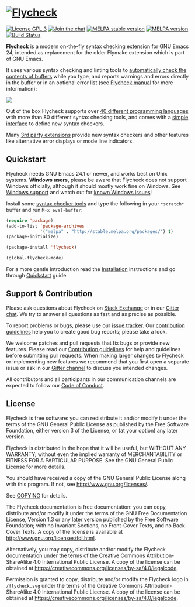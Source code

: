 # [![Flycheck][logo]](http://www.flycheck.org) #

[![License GPL 3](https://img.shields.io/github/license/flycheck/flycheck.svg)][COPYING]
[![Join the chat](https://img.shields.io/gitter/room/flycheck/flycheck.svg)](https://gitter.im/flycheck/flycheck)
[![MELPA stable version](http://stable.melpa.org/packages/flycheck-badge.svg)](http://stable.melpa.org/#/flycheck)
[![MELPA version](http://melpa.org/packages/flycheck-badge.svg)](http://melpa.org/#/flycheck)
[![Build Status](https://img.shields.io/travis/flycheck/flycheck/master.svg)](https://travis-ci.org/flycheck/flycheck)

**Flycheck** is a modern on-the-fly syntax checking extension for GNU Emacs 24,
intended as replacement for the older Flymake extension which is part of GNU
Emacs.

It uses various syntax checking and linting tools to
[automatically check the contents of buffers][checking] while you type, and
reports warnings and errors directly in the buffer or in an optional error list
(see [Flycheck manual][manual] for more information):

![](https://raw.githubusercontent.com/flycheck/flycheck/master/doc/images/flycheck-annotated.png)

Out of the box Flycheck supports over
[40 different programming languages][languages] with more than 80 different
syntax checking tools, and comes with a [simple interface][definitions] to
define new syntax checkers.

Many [3rd party extensions](http://flycheck.org/extensions.html) provide
new syntax checkers and other features like alternative error displays or mode
line indicators.

[COPYING]: https://github.com/flycheck/flycheck/blob/master/COPYING
[manual]: http://www.flycheck.org/manual/latest/index.html
[logo]: https://raw.githubusercontent.com/flycheck/flycheck/master/doc/_static/logo.png
[checking]: http://www.flycheck.org/manual/latest/Checking-buffers.html#Checking-buffers
[languages]: http://www.flycheck.org/manual/latest/Supported-languages.html#Supported-languages
[definitions]: http://flycheck.org/manual/latest/Defining-syntax-checkers.html#Defining-syntax-checkers

## Quickstart ##

Flycheck needs GNU Emacs 24.1 or newer, and works best on Unix systems.
**Windows users**, please be aware that Flycheck does not support Windows
officially, although it should mostly work fine on Windows.  See
[Windows support][] and watch out for [known Windows issues][windows issues]!

Install some [syntax checker tools][languages] and type the following in your
`*scratch*` buffer and run `M-x eval-buffer`:

```lisp
(require 'package)
(add-to-list 'package-archives
             '("melpa" . "http://stable.melpa.org/packages/") t)
(package-initialize)

(package-install 'flycheck)

(global-flycheck-mode)
```

For a more gentle introduction read the [Installation][] instructions and go
through [Quickstart][] guide.

[Installation]: http://www.flycheck.org/en/latest/user/installation.html
[Quickstart]: http://www.flycheck.org/en/latest/user/quickstart.html
[windows issues]: https://github.com/flycheck/flycheck/labels/B-Windows%20only
[windows support]: http://www.flycheck.org/manual/latest/Installation.html#index-Windows

## Support & Contribution ##

Please ask questions about Flycheck on [Stack Exchange][sx] or in our
[Gitter chat][gitter].  We try to answer all questions as fast and as precise as
possible.

To report problems or bugs, please use our [issue tracker][].  Our
[contribution guidelines][contrib] help you to create good bug reports; please
take a look.

We welcome patches and pull requests that fix bugs or provide new features.
Please read our [Contribution guidelines][contrib] for help and guidelines
before submitting pull requests.  When making larger changes to Flycheck or
implementing new features we recommend that you first open a separate issue or
ask in our [Gitter channel][gitter] to discuss you intended changes.

All contributors and all participants in our communication channels are expected
to follow our [Code of Conduct][coc].

[sx]: https://emacs.stackexchange.com/questions/tagged/flycheck
[gitter]: https://gitter.im/flycheck/flycheck
[Issue Tracker]: https://github.com/flycheck/flycheck/issues
[contrib]: https://github.com/flycheck/flycheck/blob/master/CONTRIBUTING.md
[Waffle Board]: http://waffle.io/flycheck/flycheck
[coc]: https://github.com/flycheck/flycheck/blob/master/CONDUCT.md

## License ##

Flycheck is free software: you can redistribute it and/or modify it under the
terms of the GNU General Public License as published by the Free Software
Foundation, either version 3 of the License, or (at your option) any later
version.

Flycheck is distributed in the hope that it will be useful, but WITHOUT ANY
WARRANTY; without even the implied warranty of MERCHANTABILITY or FITNESS FOR A
PARTICULAR PURPOSE.  See the GNU General Public License for more details.

You should have received a copy of the GNU General Public License along with
this program.  If not, see <http://www.gnu.org/licenses/>.

See [COPYING][] for details.

The Flycheck documentation is free documentation: you can copy, distribute
and/or modify it under the terms of the GNU Free Documentation License, Version
1.3 or any later version published by the Free Software Foundation; with no
Invariant Sections, no Front-Cover Texts, and no Back-Cover Texts.  A copy of
the license is available at <http://www.gnu.org/licenses/fdl.html>.

Alternatively, you may copy, distribute and/or modify the Flycheck documentation
under the terms of the Creative Commons Attribution-ShareAlike 4.0 International
Public License.  A copy of the license can be obtained at
<https://creativecommons.org/licenses/by-sa/4.0/legalcode>.

Permission is granted to copy, distribute and/or modify the Flycheck logo in
`/flycheck.svg` under the terms of the Creative Commons Attribution-ShareAlike
4.0 International Public License.  A copy of the license can be obtained at
<https://creativecommons.org/licenses/by-sa/4.0/legalcode>.
